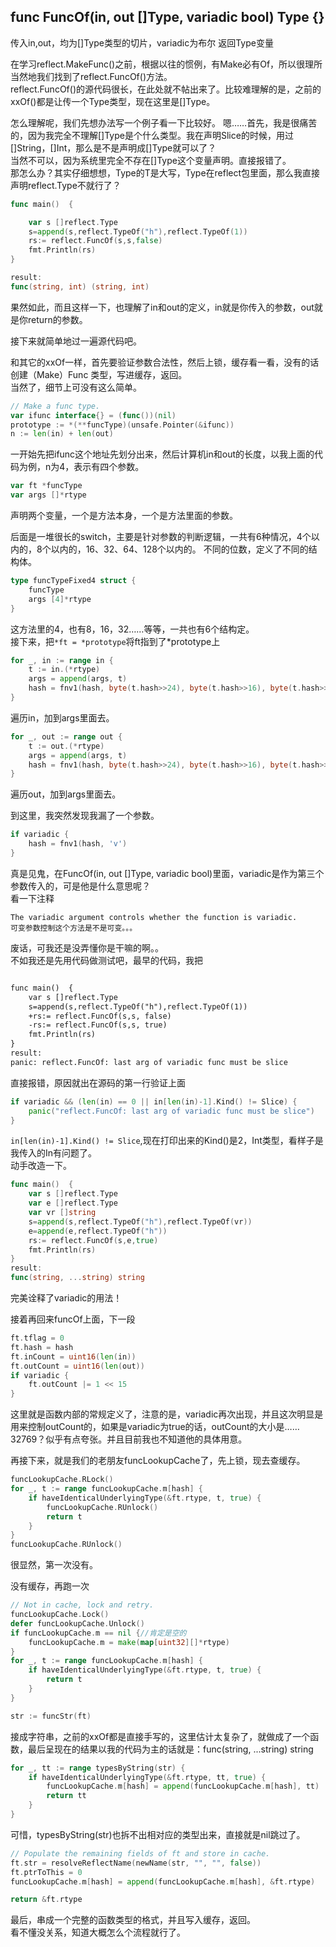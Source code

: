
## func FuncOf(in, out []Type, variadic bool) Type {}
传入in,out，均为[]Type类型的切片，variadic为布尔
返回Type变量

在学习reflect.MakeFunc()之前，根据以往的惯例，有Make必有Of，所以很理所当然地我们找到了reflect.FuncOf()方法。  
reflect.FuncOf()的源代码很长，在此处就不帖出来了。比较难理解的是，之前的xxOf()都是让传一个Type类型，现在这里是[]Type。

怎么理解呢，我们先想办法写一个例子看一下比较好。
嗯……首先，我是很痛苦的，因为我完全不理解[]Type是个什么类型。我在声明Slice的时候，用过[]String，[]Int，那么是不是声明成[]Type就可以了？  
当然不可以，因为系统里完全不存在[]Type这个变量声明。直接报错了。  
那怎么办？其实仔细想想，Type的T是大写，Type在reflect包里面，那么我直接声明reflect.Type不就行了？  
```go
func main()  {

	var s []reflect.Type
	s=append(s,reflect.TypeOf("h"),reflect.TypeOf(1))
	rs:= reflect.FuncOf(s,s,false)
	fmt.Println(rs)
}

result:
func(string, int) (string, int)
```
果然如此，而且这样一下，也理解了in和out的定义，in就是你传入的参数，out就是你return的参数。  

接下来就简单地过一遍源代码吧。  

和其它的xxOf一样，首先要验证参数合法性，然后上锁，缓存看一看，没有的话创建（Make）Func 类型，写进缓存，返回。  
当然了，细节上可没有这么简单。  

```go
// Make a func type.
var ifunc interface{} = (func())(nil)
prototype := *(**funcType)(unsafe.Pointer(&ifunc))
n := len(in) + len(out)
```
一开始先把ifunc这个地址先划分出来，然后计算机in和out的长度，以我上面的代码为例，n为4，表示有四个参数。  
```go
var ft *funcType
var args []*rtype
```
声明两个变量，一个是方法本身，一个是方法里面的参数。  

后面是一堆很长的switch，主要是针对参数的判断逻辑，一共有6种情况，4个以内的，8个以内的，16、32、64、128个以内的。
不同的位数，定义了不同的结构体。
```go
type funcTypeFixed4 struct {
	funcType
	args [4]*rtype
}
```
这方法里的4，也有8，16，32……等等，一共也有6个结构定。  
接下来，把`*ft = *prototype`将ft指到了*prototype上
```go
for _, in := range in {
	t := in.(*rtype)
	args = append(args, t)
	hash = fnv1(hash, byte(t.hash>>24), byte(t.hash>>16), byte(t.hash>>8), byte(t.hash))
}
```
遍历in，加到args里面去。  

```go
for _, out := range out {
	t := out.(*rtype)
	args = append(args, t)
	hash = fnv1(hash, byte(t.hash>>24), byte(t.hash>>16), byte(t.hash>>8), byte(t.hash))
}
```
遍历out，加到args里面去。  

到这里，我突然发现我漏了一个参数。  
```go
if variadic {
	hash = fnv1(hash, 'v')
}
```
真是见鬼，在FuncOf(in, out []Type, variadic bool)里面，variadic是作为第三个参数传入的，可是他是什么意思呢？  
看一下注释  
```
The variadic argument controls whether the function is variadic. 
可变参数控制这个方法是不是可变。。。
```
废话，可我还是没弄懂你是干嘛的啊。。  
不如我还是先用代码做测试吧，最早的代码，我把
```diff

func main()  {
	var s []reflect.Type
	s=append(s,reflect.TypeOf("h"),reflect.TypeOf(1))
	+rs:= reflect.FuncOf(s,s, false)
	-rs:= reflect.FuncOf(s,s, true)
	fmt.Println(rs)
}
result:
panic: reflect.FuncOf: last arg of variadic func must be slice

```
直接报错，原因就出在源码的第一行验证上面  
```go
if variadic && (len(in) == 0 || in[len(in)-1].Kind() != Slice) {
	panic("reflect.FuncOf: last arg of variadic func must be slice")
}
```
`in[len(in)-1].Kind() != Slice`,现在打印出来的Kind()是2，Int类型，看样子是我传入的In有问题了。  
动手改造一下。  
```go
func main()  {
	var s []reflect.Type
	var e []reflect.Type
	var vr []string
	s=append(s,reflect.TypeOf("h"),reflect.TypeOf(vr))
	e=append(e,reflect.TypeOf("h"))
	rs:= reflect.FuncOf(s,e,true)
	fmt.Println(rs)
}
result:
func(string, ...string) string
```
完美诠释了variadic的用法！  

接着再回来funcOf上面，下一段  
```go
ft.tflag = 0
ft.hash = hash
ft.inCount = uint16(len(in))
ft.outCount = uint16(len(out))
if variadic {
	ft.outCount |= 1 << 15
}
```

这里就是函数内部的常规定义了，注意的是，variadic再次出现，并且这次明显是用来控制outCount的，如果是variadic为true的话，outCount的大小是……32769？似乎有点夸张。并且目前我也不知道他的具体用意。  

再接下来，就是我们的老朋友funcLookupCache了，先上锁，现去查缓存。   
```go
funcLookupCache.RLock()
for _, t := range funcLookupCache.m[hash] {
	if haveIdenticalUnderlyingType(&ft.rtype, t, true) {
		funcLookupCache.RUnlock()
		return t
	}
}
funcLookupCache.RUnlock()
```
很显然，第一次没有。

没有缓存，再跑一次  
```go
// Not in cache, lock and retry.
funcLookupCache.Lock()
defer funcLookupCache.Unlock()
if funcLookupCache.m == nil {//肯定是空的
	funcLookupCache.m = make(map[uint32][]*rtype)
}
for _, t := range funcLookupCache.m[hash] {
	if haveIdenticalUnderlyingType(&ft.rtype, t, true) {
		return t
	}
}
```
```go
str := funcStr(ft)
```
接成字符串，之前的xxOf都是直接手写的，这里估计太复杂了，就做成了一个函数，最后呈现在的结果以我的代码为主的话就是：func(string, ...string) string

```go
for _, tt := range typesByString(str) {
	if haveIdenticalUnderlyingType(&ft.rtype, tt, true) {
		funcLookupCache.m[hash] = append(funcLookupCache.m[hash], tt)
		return tt
	}
}
```
可惜，typesByString(str)也拆不出相对应的类型出来，直接就是nil跳过了。  

```go
// Populate the remaining fields of ft and store in cache.
ft.str = resolveReflectName(newName(str, "", "", false))
ft.ptrToThis = 0
funcLookupCache.m[hash] = append(funcLookupCache.m[hash], &ft.rtype)

return &ft.rtype
```

最后，串成一个完整的函数类型的格式，并且写入缓存，返回。  
看不懂没关系，知道大概怎么个流程就行了。
